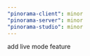 ```yaml
---
"pinorama-client": minor
"pinorama-server": minor
"pinorama-studio": minor
---
```


add live mode feature
